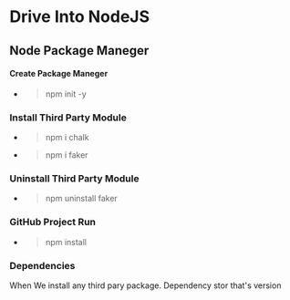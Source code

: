 # Drive Into NodeJS

## Node Package Maneger

#### Create Package Maneger
 - > npm init -y


### Install Third Party Module
* > npm i chalk
* > npm i faker

### Uninstall Third Party Module
* > npm uninstall faker

### GitHub Project Run
 * > npm install



### Dependencies
When We install any third pary package. Dependency stor that's version 